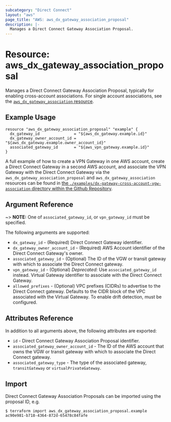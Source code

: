 ```yaml
---
subcategory: "Direct Connect"
layout: "aws"
page_title: "AWS: aws_dx_gateway_association_proposal"
description: |-
  Manages a Direct Connect Gateway Association Proposal.
---
```


# Resource: aws_dx_gateway_association_proposal

Manages a Direct Connect Gateway Association Proposal, typically for enabling cross-account associations. For single account associations, see the [`aws_dx_gateway_association` resource](/docs/providers/aws/r/dx_gateway_association.html).

## Example Usage

```hcl
resource "aws_dx_gateway_association_proposal" "example" {
  dx_gateway_id               = "${aws_dx_gateway.example.id}"
  dx_gateway_owner_account_id = "${aws_dx_gateway.example.owner_account_id}"
  associated_gateway_id       = "${aws_vpn_gateway.example.id}"
}
```

A full example of how to create a VPN Gateway in one AWS account, create a Direct Connect Gateway in a second AWS account, and associate the VPN Gateway with the Direct Connect Gateway via the `aws_dx_gateway_association_proposal` and `aws_dx_gateway_association` resources can be found in [the `./examples/dx-gateway-cross-account-vgw-association` directory within the Github Repository](https://github.com/providers/provider-aws/tree/master/examples/dx-gateway-cross-account-vgw-association).

## Argument Reference

~> **NOTE:** One of `associated_gateway_id`, or `vpn_gateway_id` must be specified.

The following arguments are supported:

* `dx_gateway_id` - (Required) Direct Connect Gateway identifier.
* `dx_gateway_owner_account_id` - (Required) AWS Account identifier of the Direct Connect Gateway's owner.
* `associated_gateway_id` - (Optional) The ID of the VGW or transit gateway with which to associate the Direct Connect gateway.
* `vpn_gateway_id` - (Optional) *Deprecated:* Use `associated_gateway_id` instead. Virtual Gateway identifier to associate with the Direct Connect Gateway.
* `allowed_prefixes` - (Optional) VPC prefixes (CIDRs) to advertise to the Direct Connect gateway. Defaults to the CIDR block of the VPC associated with the Virtual Gateway. To enable drift detection, must be configured.

## Attributes Reference

In addition to all arguments above, the following attributes are exported:

* `id` - Direct Connect Gateway Association Proposal identifier.
* `associated_gateway_owner_account_id` - The ID of the AWS account that owns the VGW or transit gateway with which to associate the Direct Connect gateway.
* `associated_gateway_type` - The type of the associated gateway, `transitGateway` or `virtualPrivateGateway`.

## Import

Direct Connect Gateway Association Proposals can be imported using the proposal ID, e.g.

```
$ terraform import aws_dx_gateway_association_proposal.example ac90e981-b718-4364-872d-65478c84fafe
```
